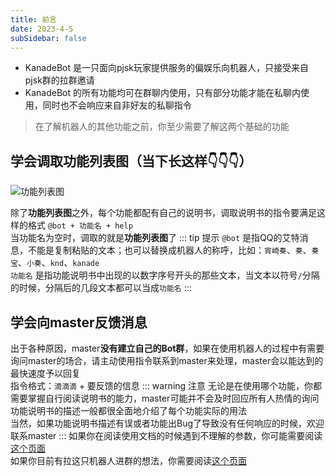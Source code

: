 ```yaml
---
title: 前言
date: 2023-4-5
subSidebar: false
---
```

* KanadeBot 是一只面向pjsk玩家提供服务的偏娱乐向机器人，只接受来自pjsk群的拉群邀请
* KanadeBot 的所有功能均可在群聊内使用，只有部分功能才能在私聊内使用，同时也不会响应来自非好友的私聊指令
> 在了解机器人的其他功能之前，你至少需要了解这两个基础的功能
## 学会调取**功能列表图**（当下长这样👇👇👇）
<img :src="$withBase('/image/help.png')" alt="功能列表图">

除了**功能列表图**之外，每个功能都配有自己的说明书，调取说明书的指令要满足这样的格式  `@bot + 功能名 + help`  
当功能名为空时，调取的就是**功能列表图**了
::: tip 提示
`@bot` 是指QQ的艾特消息，不能是复制粘贴的文本；也可以替换成机器人的称呼，比如：`宵崎奏`、`奏`、`奏宝`、`小奏`、`knd`、`kanade`  
`功能名` 是指功能说明书中出现的以数字序号开头的那些文本，当文本以符号`/`分隔的时候，分隔后的几段文本都可以当成`功能名`
:::
## 学会向master反馈消息
出于各种原因，master**没有建立自己的Bot群**，如果在使用机器人的过程中有需要询问master的场合，请主动使用指令联系到master来处理，master会以能达到的最快速度予以回复  
指令格式：`滴滴滴` + 要反馈的信息
::: warning 注意
无论是在使用哪个功能，你都需要掌握自行阅读说明书的能力，master可能并不会及时回应所有人热情的询问  
功能说明书的描述一般都很全面地介绍了每个功能实际的用法  
当然，如果功能说明书描述有误或者功能出Bug了导致没有任何响应的时候，欢迎联系master
:::
如果你在阅读使用文档的时候遇到不理解的参数，你可能需要阅读[这个页面](/about.md#关于使用文档中出现的符号、字段说明)  
如果你目前有拉这只机器人进群的想法，你需要阅读[这个页面](/about.md#关于邀请机器人入群)
